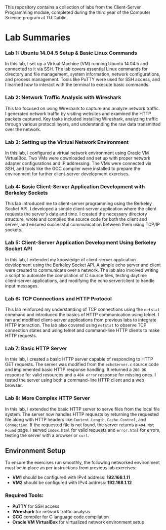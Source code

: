 This repository contains a collection of labs from the Client-Server Programming module, completed during the third year of the Computer Science program at TU Dublin.

# Lab Summaries

### Lab 1: Ubuntu 14.04.5 Setup & Basic Linux Commands
In this lab, I set up a Virtual Machine (VM) running Ubuntu 14.04.5 and connected to it via SSH. The lab covers essential Linux commands for directory and file management, system information, network configurations, and process management. Tools like PuTTY were used for SSH access, and I learned how to interact with the terminal to execute basic commands.

### Lab 2: Network Traffic Analysis with Wireshark
This lab focused on using Wireshark to capture and analyze network traffic. I generated network traffic by visiting websites and examined the HTTP packets captured. Key tasks included installing Wireshark, analyzing traffic through various protocol layers, and understanding the raw data transmitted over the network.

### Lab 3: Setting up the Virtual Network Environment
In this lab, I configured a virtual network environment using Oracle VM VirtualBox. Two VMs were downloaded and set up with proper network adapter configurations and IP addressing. The VMs were connected via SSH, and tools like the GCC compiler were installed to prepare the environment for further client-server development exercises.

### Lab 4: Basic Client-Server Application Development with Berkeley Sockets
This lab introduced me to client-server programming using the Berkeley Socket API. I developed a simple client-server application where the client requests the server’s date and time. I created the necessary directory structure, wrote and compiled the source code for both the client and server, and ensured successful communication between them using TCP/IP sockets.

### Lab 5: Client-Server Application Development Using Berkeley Socket API
In this lab, I extended my knowledge of client-server application development using the Berkeley Socket API. A simple echo server and client were created to communicate over a network. The lab also involved writing a script to automate the compilation of C source files, testing daytime client-server applications, and modifying the echo server/client to handle input messages.

### Lab 6: TCP Connections and HTTP Protocol
This lab reinforced my understanding of TCP connections using the `netstat` command and introduced the basics of HTTP communication using telnet. I ran and modified client-server applications from previous labs to integrate HTTP interaction. The lab also covered using `netstat` to observe TCP connection states and using telnet and command-line HTTP clients to make HTTP requests.

### Lab 7: Basic HTTP Server
In this lab, I created a basic HTTP server capable of responding to HTTP GET requests. The server was modified from the `echoServer.c` source code and implemented basic HTTP response handling. It returned a `200 OK` response for valid resources and a `404 error` response for missing ones. I tested the server using both a command-line HTTP client and a web browser.

### Lab 8: More Complex HTTP Server
In this lab, I extended the basic HTTP server to serve files from the local file system. The server now handles HTTP requests by returning the requested file along with HTTP headers like `Content-Length`, `Cache-Control`, and `Connection`. If the requested file is not found, the server returns a `404 Not Found` page. I served `index.html` for valid requests and `error.html` for errors, testing the server with a browser or `curl`.

## Environment Setup

To ensure the exercises run smoothly, the following networked environment must be in place as per instructions from previous lab exercises:

- **VM1** should be configured with IPv4 address: **192.168.1.11**
- **VM2** should be configured with IPv4 address: **192.168.1.12**

### Required Tools:
- **PuTTY** for SSH access
- **Wireshark** for network traffic analysis
- **GCC** compiler for C language code compilation
- **Oracle VM VirtualBox** for virtualized network environment setup
